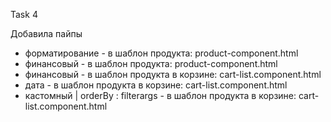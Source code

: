 Task 4

Добавила пайпы
- форматирование - в шаблон продукта: product-component.html
- финансовый - в шаблон продукта: product-component.html
- финансовый - в шаблон продукта в корзине: cart-list.component.html
- дата - в шаблон продукта в корзине: cart-list.component.html
- кастомный | orderBy : filterargs -  в шаблон продукта в корзине: cart-list.component.html
